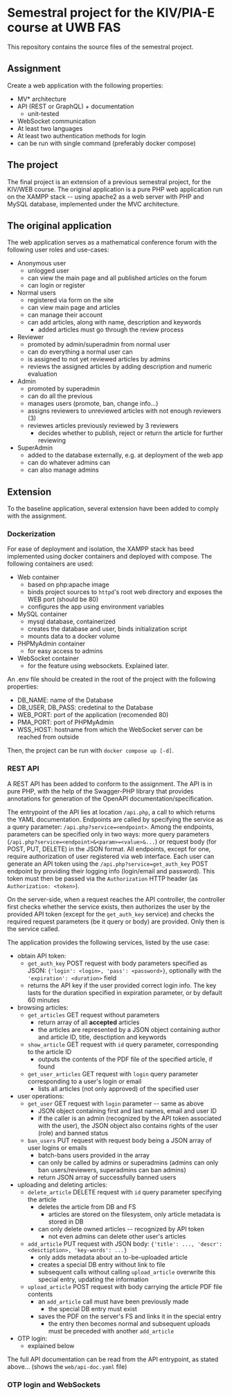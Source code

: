 # Semestral project for the KIV/PIA-E course at UWB FAS

This repository contains the source files of the semestral project.

## Assignment
Create a web application with the following properties:
- MV* architecture
- API (REST or GraphQL) + documentation
    - unit-tested
- WebSocket communication
- At least two languages
- At least two authentication methods for login
- can be run with single command (preferably docker compose)

## The project
The final project is an extension of a previous semestral project, for the KIV/WEB course. The original application is a pure PHP web application run on the XAMPP stack -- using apache2 as a web server with PHP and MySQL database, implemented under the MVC architecture.

## The original application
The web application serves as a mathematical conference forum with the following user roles and use-cases:
- Anonymous user
    - unlogged user
    - can view the main page and all published articles on the forum
    - can login or register
- Normal users
    - registered via form on the site
    - can view main page and articles
    - can manage their account
    - can add articles, along with name, description and keywords
        - added articles must go through the review process
- Reviewer
    - promoted by admin/superadmin from normal user
    - can do everything a normal user can
    - is assigned to not yet reviewed articles by admins
    - reviews the assigned articles by adding description and numeric evaluation
- Admin
    - promoted by superadmin
    - can do all the previous
    - manages users (promote, ban, change info...)
    - assigns reviewers to unreviewed articles with not enough reviewers (3)
    - reviewes articles previously reviewed by 3 reviewers
        - decides whether to publish, reject or return the article for further reviewing
- SuperAdmin
    - added to the database externally, e.g. at deployment of the web app
    - can do whatever admins can
    - can also manage admins

## Extension
To the baseline application, several extension have been added to comply with the assignment.

### Dockerization
For ease of deployment and isolation, the XAMPP stack has beed implemented using docker containers and deployed with compose. The following containers are used:
- Web container
    - based on php:apache image
    - binds project sources to `httpd`'s root web directory and exposes the WEB port (should be 80)
    - configures the app using environment variables
- MySQL container
    - mysql database, containerized
    - creates the database and user, binds initialization script
    - mounts data to a docker volume
- PHPMyAdmin container
    - for easy access to admins
- WebSocket container
    - for the feature using websockets. Explained later.

An .env file should be created in the root of the project with the following properties: 
- DB_NAME: name of the Database
- DB_USER, DB_PASS: credetinal to the Database
- WEB_PORT: port of the application (recomended 80)
- PMA_PORT: port of PHPMyAdmin
- WSS_HOST: hostname from which the WebSocket server can be reached from outside

Then, the project can be run with `docker compose up [-d]`.

### REST API
A REST API has been added to conform to the assignment. The API is in pure PHP, with the help of the Swagger-PHP library that provides annotations for generation of the OpenAPI documentation/specification. 

The entrypoint of the API lies at location `/api.php`, a call to which returns the YAML documentation. Endpoints are called by specifying the service as a query parameter: `/api.php?service=<endpoint>`. Among the endpoints, parameters can be specified only in two ways: more query parameters (`/api.php?service=<endpoint>&<param>=<value>&...`) or request body (for POST, PUT, DELETE) in the JSON format. All endpoints, except for one, require authorization of user registered via web interface. Each user can generate an API token using the `/api.php?service=get_auth_key` POST endpoint by providing their logging info (login/email and password). This token must then be passed via the `Authorization` HTTP header (as `Authorization: <token>`).

On the server-side, when a request reaches the API controller, the controller first checks whether the service exists, then authorizes the user by the provided API token (except for the `get_auth_key` service) and checks the required request parameters (be it query or body) are provided. Only then is the service called.

The application provides the following services, listed by the use case:
- obtain API token:
    - `get_auth_key` POST request with body parameters specified as JSON: `{'login': <login>, 'pass': <password>}`, optionally with the `'expiration': <duration>` field
    - returns the API key if the user provided correct login info. The key lasts for the duration specified in expiration parameter, or by default 60 minutes
- browsing articles:
    - `get_articles` GET request without parameters
        - return array of all **accepted** articles
        - the articles are represented by a JSON object containing author and article ID, title, desctiption and keywords
    - `show_article` GET request with `id` query parameter, corresponding to the article ID 
        - outputs the contents of the PDF file of the specified article, if found
    - `get_user_articles` GET request with `login` query parameter corresponding to a user's login or email
        - lists all articles (not only approved) of the specified user
- user operations:
    - `get_user` GET request with `login` parameter -- same as above
        - JSON object containing first and last names, email and user ID
        - if the caller is an admin (recognized by the API token associated with the user), the JSON object also contains rights of the user (role) and banned status
    - `ban_users` PUT request with request body being a JSON array of user logins or emails
        - batch-bans users provided in the array
        - can only be called by admins or superadmins (admins can only ban users/reviewers, superadmins can ban admins)
        - return JSON array of successfully banned users
- uploading and deleting articles:
    - `delete_article` DELETE request with `id` query parameter specifying the article
        - deletes the article from DB and FS
            - articles are stored on the filesystem, only article metadata is stored in DB
        - can only delete owned articles -- recognized by API token
            - not even admins can delete other user's articles
    - `add_article` PUT request with JSON body: `{'title': ..., 'descr': <desctiption>, 'key-words': ...}`
        - only adds metadata about an to-be-uploaded article
        - creates a special DB entry without link to file
        - subsequent calls without calling `upload_article` overwrite this special entry, updating the information
    - `upload_article` POST request with body carrying the article PDF file contents
        - an `add_article` call must have been previously made 
            - the special DB entry must exist
        - saves the PDF on the server's FS and links it in the special entry
            - the entry then becomes normal and subsequent uploads must be preceded with another `add_article`
- OTP login:
    - explained below

The full API documentation can be read from the API entrypoint, as stated above... (shows the `web/api-doc.yaml` file)

### OTP login and WebSockets

